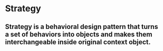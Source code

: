 # Strategy

## Strategy is a behavioral design pattern that turns a set of behaviors into objects and makes them interchangeable inside original context object.